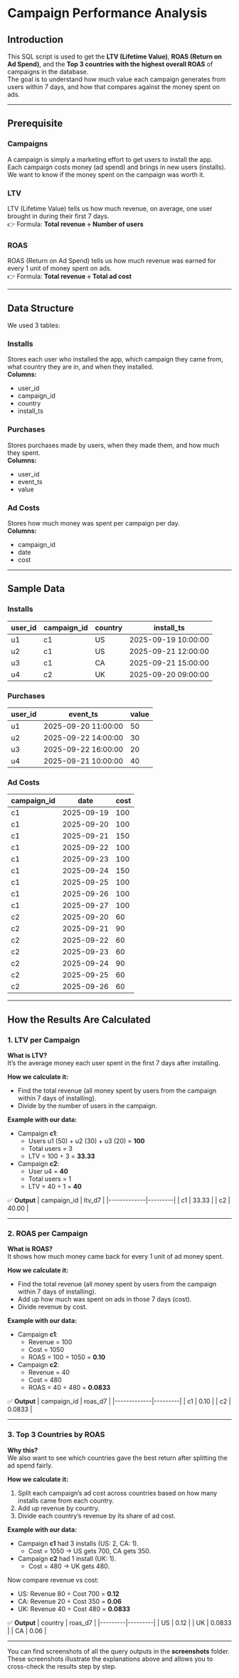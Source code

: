 # Campaign Performance Analysis

## Introduction
This SQL script is used to get the **LTV (Lifetime Value)**, **ROAS (Return on Ad Spend)**, and the **Top 3 countries with the highest overall ROAS** of campaigns in the database.  
The goal is to understand how much value each campaign generates from users within 7 days, and how that compares against the money spent on ads.

---

## Prerequisite

### Campaigns
A campaign is simply a marketing effort to get users to install the app.  
Each campaign costs money (ad spend) and brings in new users (installs). We want to know if the money spent on the campaign was worth it.

### LTV
LTV (Lifetime Value) tells us how much revenue, on average, one user brought in during their first 7 days.  
👉 Formula: **Total revenue ÷ Number of users**

### ROAS
ROAS (Return on Ad Spend) tells us how much revenue was earned for every 1 unit of money spent on ads.  
👉 Formula: **Total revenue ÷ Total ad cost**

---

## Data Structure

We used 3 tables:

### Installs
Stores each user who installed the app, which campaign they came from, what country they are in, and when they installed.  
**Columns:**  
- user_id  
- campaign_id  
- country  
- install_ts  

### Purchases
Stores purchases made by users, when they made them, and how much they spent.  
**Columns:**  
- user_id  
- event_ts  
- value  

### Ad Costs
Stores how much money was spent per campaign per day.  
**Columns:**  
- campaign_id  
- date  
- cost  

---

## Sample Data

### Installs
| user_id | campaign_id | country | install_ts          |
|---------|-------------|---------|---------------------|
| u1      | c1          | US      | 2025-09-19 10:00:00 |
| u2      | c1          | US      | 2025-09-21 12:00:00 |
| u3      | c1          | CA      | 2025-09-21 15:00:00 |
| u4      | c2          | UK      | 2025-09-20 09:00:00 |

### Purchases
| user_id | event_ts           | value |
|---------|--------------------|-------|
| u1      | 2025-09-20 11:00:00 | 50    |
| u2      | 2025-09-22 14:00:00 | 30    |
| u3      | 2025-09-22 16:00:00 | 20    |
| u4      | 2025-09-21 10:00:00 | 40    |

### Ad Costs
| campaign_id | date       | cost |
|-------------|------------|------|
| c1          | 2025-09-19 | 100  |
| c1          | 2025-09-20 | 100  |
| c1          | 2025-09-21 | 150  |
| c1          | 2025-09-22 | 100  |
| c1          | 2025-09-23 | 100  |
| c1          | 2025-09-24 | 150  |
| c1          | 2025-09-25 | 100  |
| c1          | 2025-09-26 | 100  |
| c1          | 2025-09-27 | 100  |
| c2          | 2025-09-20 | 60   |
| c2          | 2025-09-21 | 90   |
| c2          | 2025-09-22 | 60   |
| c2          | 2025-09-23 | 60   |
| c2          | 2025-09-24 | 90   |
| c2          | 2025-09-25 | 60   |
| c2          | 2025-09-26 | 60   |

---

## How the Results Are Calculated

### 1. LTV per Campaign
**What is LTV?**  
It’s the average money each user spent in the first 7 days after installing.  

**How we calculate it:**  
- Find the total revenue (all money spent by users from the campaign within 7 days of installing).  
- Divide by the number of users in the campaign.  

**Example with our data:**  
- Campaign **c1**:  
  - Users u1 (50) + u2 (30) + u3 (20) = **100**  
  - Total users = 3  
  - LTV = 100 ÷ 3 = **33.33**  
- Campaign **c2**:  
  - User u4 = **40**  
  - Total users = 1  
  - LTV = 40 ÷ 1 = **40**  

✅ **Output**
| campaign_id | ltv_d7  |
|-------------|---------|
| c1          | 33.33   |
| c2          | 40.00   |

---

### 2. ROAS per Campaign
**What is ROAS?**  
It shows how much money came back for every 1 unit of ad money spent.  

**How we calculate it:**  
- Find the total revenue (all money spent by users from the campaign within 7 days of installing).  
- Add up how much was spent on ads in those 7 days (cost).  
- Divide revenue by cost.  

**Example with our data:**  
- Campaign **c1**:  
  - Revenue = 100  
  - Cost = 1050  
  - ROAS = 100 ÷ 1050 = **0.10**  
- Campaign **c2**:  
  - Revenue = 40  
  - Cost = 480  
  - ROAS = 40 ÷ 480 = **0.0833**  

✅ **Output**
| campaign_id | roas_d7 |
|-------------|---------|
| c1          | 0.10    |
| c2          | 0.0833  |

---

### 3. Top 3 Countries by ROAS
**Why this?**  
We also want to see which countries gave the best return after splitting the ad spend fairly.  

**How we calculate it:**  
1. Split each campaign’s ad cost across countries based on how many installs came from each country.  
2. Add up revenue by country.  
3. Divide each country’s revenue by its share of ad cost.  

**Example with our data:**  
- Campaign **c1** had 3 installs (US: 2, CA: 1).  
  - Cost = 1050 → US gets 700, CA gets 350.  
- Campaign **c2** had 1 install (UK: 1).  
  - Cost = 480 → UK gets 480.  

Now compare revenue vs cost:  
- US: Revenue 80 ÷ Cost 700 = **0.12**  
- CA: Revenue 20 ÷ Cost 350 = **0.06**  
- UK: Revenue 40 ÷ Cost 480 = **0.0833**  

✅ **Output**
| country | roas_d7 |
|---------|---------|
| US      | 0.12    |
| UK      | 0.0833  |
| CA      | 0.06    |

---

You can find screenshots of all the query outputs in the **screenshots** folder.  
These screenshots illustrate the explanations above and allows you to cross-check the results step by step.  
